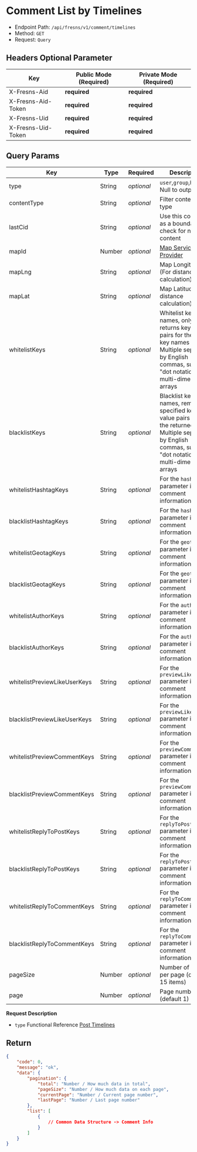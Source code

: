 # Comment List by Timelines

- Endpoint Path: `/api/fresns/v1/comment/timelines`
- Method: `GET`
- Request: `Query`

## Headers Optional Parameter

| Key | Public Mode (Required) | Private Mode (Required) |
| --- | --- | --- |
| X-Fresns-Aid | **required** | **required** |
| X-Fresns-Aid-Token | **required** | **required** |
| X-Fresns-Uid | **required** | **required** |
| X-Fresns-Uid-Token | **required** | **required** |

## Query Params

| Key | Type | Required | Description |
| --- | --- | --- | --- |
| type | String | *optional* | `user`,`group`,`hashtag`, Null to output all |
| contentType | String | *optional* | Filter content by type |
| lastCid | String | *optional* | Use this comment as a boundary to check for new content |
| mapId | Number | *optional* | [Map Service Provider](../../reference/dictionary/maps.md) |
| mapLng | String | *optional* | Map Longitude (For distance calculation) |
| mapLat | String | *optional* | Map Latitude (For distance calculation) |
| whitelistKeys | String | *optional* | Whitelist key names, only returns key-value pairs for the given key names<br>Multiple separated by English commas, supports "dot notation" for multi-dimensional arrays |
| blacklistKeys | String | *optional* | Blacklist key names, removes specified key-value pairs from the returned data<br>Multiple separated by English commas, supports "dot notation" for multi-dimensional arrays |
| whitelistHashtagKeys | String | *optional* | For the `hashtags` parameter in the comment information |
| blacklistHashtagKeys | String | *optional* | For the `hashtags` parameter in the comment information |
| whitelistGeotagKeys | String | *optional* | For the `geotag` parameter in the comment information |
| blacklistGeotagKeys | String | *optional* | For the `geotag` parameter in the comment information |
| whitelistAuthorKeys | String | *optional* | For the `author` parameter in the comment information |
| blacklistAuthorKeys | String | *optional* | For the `author` parameter in the comment information |
| whitelistPreviewLikeUserKeys | String | *optional* | For the `previewLikeUsers` parameter in the comment information |
| blacklistPreviewLikeUserKeys | String | *optional* | For the `previewLikeUsers` parameter in the comment information |
| whitelistPreviewCommentKeys | String | *optional* | For the `previewComments` parameter in the comment information |
| blacklistPreviewCommentKeys | String | *optional* | For the `previewComments` parameter in the comment information |
| whitelistReplyToPostKeys | String | *optional* | For the `replyToPost` parameter in the comment information |
| blacklistReplyToPostKeys | String | *optional* | For the `replyToPost` parameter in the comment information |
| whitelistReplyToCommentKeys | String | *optional* | For the `replyToComment` parameter in the comment information |
| blacklistReplyToCommentKeys | String | *optional* | For the `replyToComment` parameter in the comment information |
| pageSize | Number | *optional* | Number of items per page (default 15 items) |
| page | Number | *optional* | Page number (default 1) |

**Request Description**

- `type` Functional Reference [Post Timelines](../post/timelines.md)

## Return

```json
{
    "code": 0,
    "message": "ok",
    "data": {
        "pagination": {
            "total": "Number / How much data in total",
            "pageSize": "Number / How much data on each page",
            "currentPage": "Number / Current page number",
            "lastPage": "Number / Last page number"
        },
        "list": [
            {
                // Common Data Structure -> Comment Info
            }
        ]
    }
}
```
